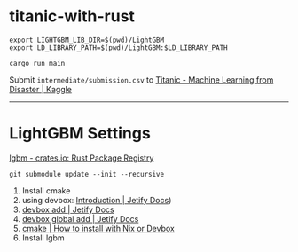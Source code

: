 # titanic-with-rust


```shell
export LIGHTGBM_LIB_DIR=$(pwd)/LightGBM
export LD_LIBRARY_PATH=$(pwd)/LightGBM:$LD_LIBRARY_PATH
```

```shell
cargo run main
```

Submit `intermediate/submission.csv` to [Titanic - Machine Learning from Disaster | Kaggle](https://www.kaggle.com/competitions/titanic/submissions)

---

# LightGBM Settings
[lgbm - crates.io: Rust Package Registry](https://crates.io/crates/lgbm)

```shell
git submodule update --init --recursive
```

1. Install cmake
  1. using devbox: [Introduction | Jetify Docs](https://www.jetify.com/docs/devbox/))
  1. [devbox add | Jetify Docs](https://www.jetify.com/docs/devbox/cli_reference/devbox_add/)
  1. [devbox global add | Jetify Docs](https://www.jetify.com/docs/devbox/cli_reference/devbox_global_add/)
  1. [cmake | How to install with Nix or Devbox](https://www.nixhub.io/packages/cmake?utm_source=chatgpt.com)
2. Install lgbm

